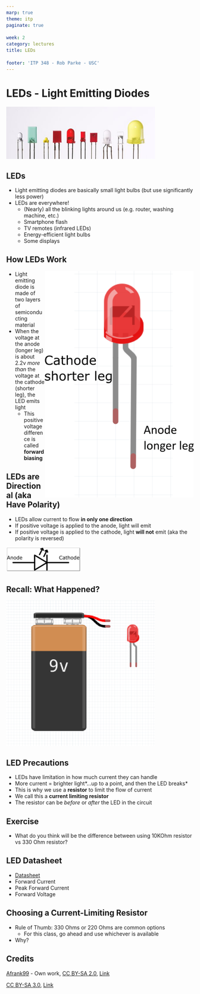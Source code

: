 ```yaml
---
marp: true
theme: itp
paginate: true

week: 2
category: lectures
title: LEDs

footer: 'ITP 348 - Rob Parke - USC'
---
```


<!-- headingDivider: 2 -->

# LEDs - Light Emitting Diodes

<img src="assets/512px-Verschiedene_LEDs.jpg" alt="width:512px" style="width:400px" />

## LEDs

- Light emitting diodes are basically small light bulbs (but use significantly less power) 
- LEDs are everywhere!
  - (Nearly) all the blinking lights around us (e.g. router, washing machine, etc.)
  - Smartphone flash
  - TV remotes (infrared LEDs)
  - Energy-efficient light bulbs
  - Some displays

## How LEDs Work

<img src="assets/led.png" alt="LED" style="width:400px; float:right" />

- Light emitting diode is made of two layers of semiconducting material
- When the voltage at the anode (longer leg) is about 2.2v *more than* the voltage at the cathode (shorter leg), the LED emits light
  - This positive voltage difference is called **forward biasing**


## LEDs are Directional (aka Have Polarity)

- LEDs allow current to flow **in only one direction**
- If positive voltage is applied to the anode, light will emit
- If positive voltage is applied to the cathode, light **will not** emit (aka the polarity is reversed)
<img src="assets/1565059300403.png" alt="led Schematic" style="width:200px" />

## Recall: What Happened?

<img src="assets/1564541287879.png" alt="width:400px" style="width:400px" />

## LED Precautions

- LEDs have limitation in how much current they can handle
- More current = brighter light*...up to a point, and then the LED breaks*
- This is why we use a **resistor** to limit the flow of current
- We call this a **current limiting resistor**
- The resistor can be *before* or *after* the LED in the circuit

## Exercise

- What do you think will be the difference between using 10KOhm resistor vs 330 Ohm resistor?

## LED Datasheet

- [Datasheet](https://www.sparkfun.com/datasheets/Components/LED/COM-09590-YSL-R531R3D-D2.pdf)  
- Forward Current
- Peak Forward Current
- Forward Voltage

## Choosing a Current-Limiting Resistor

- Rule of Thumb: 330 Ohms or 220 Ohms are common options
  - For this class, go ahead and use whichever is available
- Why? 

<!-- We haven't discussed KVL -->
<!-- USB power is 5v. Datasheet shows LED has forward voltage 2v (3v remain). Max current is 30 mA, but good practice is use about half of that. Using V=I*R with 3v and 15 mA, R is 200 Ohms. Larger resistance is fine. Typically, 220 and 330 are common values-->

## Credits

<a href="//commons.wikimedia.org/wiki/User:Afrank99" title="User:Afrank99">Afrank99</a> - <span class="int-own-work" lang="en">Own work</span>, <a href="https://creativecommons.org/licenses/by-sa/2.0" title="Creative Commons Attribution-Share Alike 2.0">CC BY-SA 2.0</a>, <a href="https://commons.wikimedia.org/w/index.php?curid=248198">Link</a>

<a href="https://creativecommons.org/licenses/by-sa/3.0" title="Creative Commons Attribution-Share Alike 3.0">CC BY-SA 3.0</a>, <a href="https://commons.wikimedia.org/w/index.php?curid=755036">Link</a>


